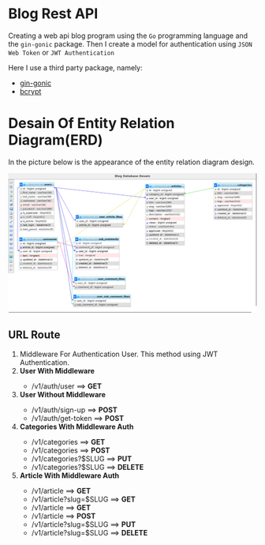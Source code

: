 # Blog Rest API

Creating a web api blog program using the `Go` programming language and the `gin-gonic` package.
Then I create a model for authentication using `JSON Web Token` or `JWT Authentication`

Here I use a third party package, namely:
- [gin-gonic](https://github.com/gin-gonic/gin)
- [bcrypt](https://golang.org/x/crypto/bcrypt)

# Desain Of Entity Relation Diagram(ERD)

In the picture below is the appearance of the entity relation diagram design.

<img src="desain-blog-db.png">

## URL Route

<ol>
    <li>Middleware For Authentication User. This method using JWT Authentication.</li>
    <li><b>User With Middleware</b></li>
    <ul>
        <li>/v1/auth/user ==> <b>GET</b></li>
    </ul>
    <li><b>User Without Middleware</b></li>
    <ul>
        <li>/v1/auth/sign-up ==> <b>POST</b></li>
        <li>/v1/auth/get-token ==> <b>POST</b></li>
    </ul>
    <li><b>Categories With Middleware Auth</b></li>
    <ul>
        <li>/v1/categories ==> <b>GET</b></li>
        <li>/v1/categories ==> <b>POST</b></li>
        <li>/v1/categories?$SLUG ==> <b>PUT</b></li>
        <li>/v1/categories?$SLUG ==> <b>DELETE</b></li>
    </ul>
    <li><b>Article With Middleware Auth</b></li>
    <ul>
        <li>/v1/article ==> <b>GET</b></li>
        <li>/v1/article?slug=$SLUG ==> <b>GET</b></li>
        <li>/v1/article ==> <b>GET</b></li>
        <li>/v1/article ==> <b>POST</b></li>
        <li>/v1/article?slug=$SLUG ==> <b>PUT</b></li>
        <li>/v1/article?slug=$SLUG ==> <b>DELETE</b></li>
    </ul>
</ol>